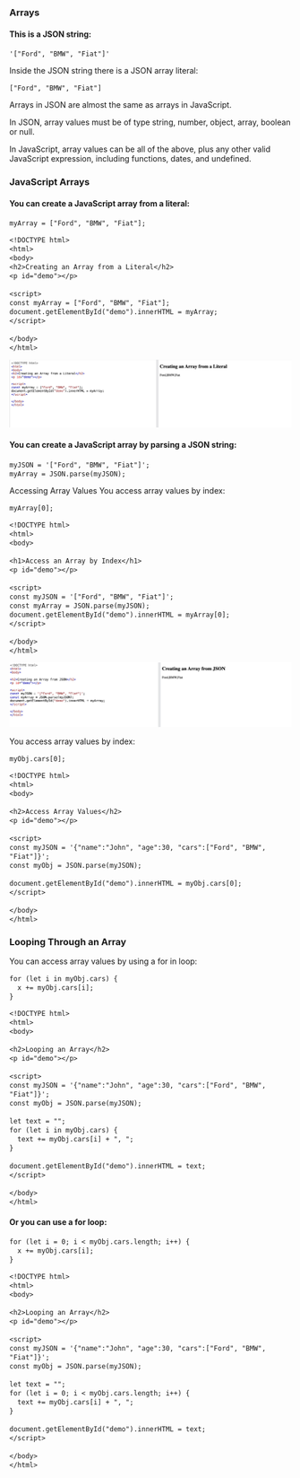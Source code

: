 ### Arrays

#### This is a JSON string:
```
'["Ford", "BMW", "Fiat"]'
```
Inside the JSON string there is a JSON array literal:
```
["Ford", "BMW", "Fiat"]
```
Arrays in JSON are almost the same as arrays in JavaScript.

In JSON, array values must be of type string, number, object, array, boolean or null.

In JavaScript, array values can be all of the above, plus any other valid JavaScript expression, including functions, dates, and undefined.

### JavaScript Arrays

#### You can create a JavaScript array from a literal:

```
myArray = ["Ford", "BMW", "Fiat"];
```
```
<!DOCTYPE html>
<html>
<body>
<h2>Creating an Array from a Literal</h2>
<p id="demo"></p>

<script>
const myArray = ["Ford", "BMW", "Fiat"];
document.getElementById("demo").innerHTML = myArray;
</script>

</body>
</html>
```
![img.png](img.png)
#### You can create a JavaScript array by parsing a JSON string:

```
myJSON = '["Ford", "BMW", "Fiat"]';
myArray = JSON.parse(myJSON);
```

Accessing Array Values
You access array values by index:

```
myArray[0];
```

```
<!DOCTYPE html>
<html>
<body>

<h1>Access an Array by Index</h1>
<p id="demo"></p>

<script>
const myJSON = '["Ford", "BMW", "Fiat"]';
const myArray = JSON.parse(myJSON);
document.getElementById("demo").innerHTML = myArray[0];
</script>

</body>
</html>
```
![img_1.png](img_1.png)

 You access array values by index:

```
myObj.cars[0];
```
```
<!DOCTYPE html>
<html>
<body>

<h2>Access Array Values</h2>
<p id="demo"></p>

<script>
const myJSON = '{"name":"John", "age":30, "cars":["Ford", "BMW", "Fiat"]}';
const myObj = JSON.parse(myJSON);

document.getElementById("demo").innerHTML = myObj.cars[0];
</script>

</body>
</html>
```

### Looping Through an Array
You can access array values by using a for in loop:
```
for (let i in myObj.cars) {
  x += myObj.cars[i];
}
```

```
<!DOCTYPE html>
<html>
<body>

<h2>Looping an Array</h2>
<p id="demo"></p>

<script>
const myJSON = '{"name":"John", "age":30, "cars":["Ford", "BMW", "Fiat"]}';
const myObj = JSON.parse(myJSON);

let text = "";
for (let i in myObj.cars) {
  text += myObj.cars[i] + ", ";
}

document.getElementById("demo").innerHTML = text;
</script>

</body>
</html>
```

#### Or you can use a for loop:
```
for (let i = 0; i < myObj.cars.length; i++) {
  x += myObj.cars[i];
}
```
```
<!DOCTYPE html>
<html>
<body>

<h2>Looping an Array</h2>
<p id="demo"></p>

<script>
const myJSON = '{"name":"John", "age":30, "cars":["Ford", "BMW", "Fiat"]}';
const myObj = JSON.parse(myJSON);

let text = "";
for (let i = 0; i < myObj.cars.length; i++) {
  text += myObj.cars[i] + ", ";
}

document.getElementById("demo").innerHTML = text;
</script>

</body>
</html>
```







